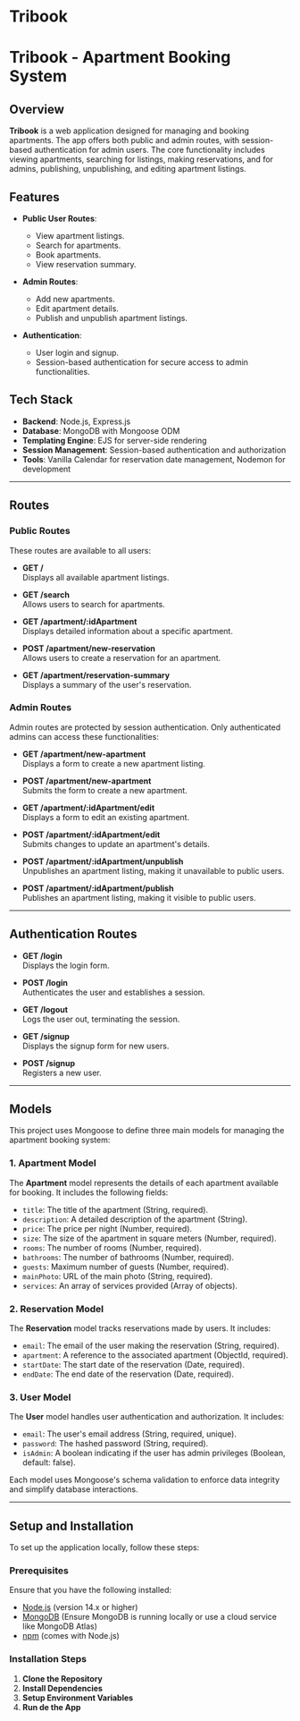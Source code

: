# Tribook
# Tribook - Apartment Booking System

## Overview

**Tribook** is a web application designed for managing and booking apartments. The app offers both public and admin routes, with session-based authentication for admin users. The core functionality includes viewing apartments, searching for listings, making reservations, and for admins, publishing, unpublishing, and editing apartment listings.

## Features

- **Public User Routes**:
  - View apartment listings.
  - Search for apartments.
  - Book apartments.
  - View reservation summary.
  
- **Admin Routes**:
  - Add new apartments.
  - Edit apartment details.
  - Publish and unpublish apartment listings.

- **Authentication**:
  - User login and signup.
  - Session-based authentication for secure access to admin functionalities.

## Tech Stack

- **Backend**: Node.js, Express.js
- **Database**: MongoDB with Mongoose ODM
- **Templating Engine**: EJS for server-side rendering
- **Session Management**: Session-based authentication and authorization
- **Tools**: Vanilla Calendar for reservation date management, Nodemon for development

---

## Routes

### Public Routes

These routes are available to all users:

- **GET /**  
  Displays all available apartment listings.

- **GET /search**  
  Allows users to search for apartments.

- **GET /apartment/:idApartment**  
  Displays detailed information about a specific apartment.

- **POST /apartment/new-reservation**  
  Allows users to create a reservation for an apartment.

- **GET /apartment/reservation-summary**  
  Displays a summary of the user's reservation.

### Admin Routes

Admin routes are protected by session authentication. Only authenticated admins can access these functionalities:

- **GET /apartment/new-apartment**  
  Displays a form to create a new apartment listing.

- **POST /apartment/new-apartment**  
  Submits the form to create a new apartment.

- **GET /apartment/:idApartment/edit**  
  Displays a form to edit an existing apartment.

- **POST /apartment/:idApartment/edit**  
  Submits changes to update an apartment's details.

- **POST /apartment/:idApartment/unpublish**  
  Unpublishes an apartment listing, making it unavailable to public users.

- **POST /apartment/:idApartment/publish**  
  Publishes an apartment listing, making it visible to public users.

---

## Authentication Routes

- **GET /login**  
  Displays the login form.

- **POST /login**  
  Authenticates the user and establishes a session.

- **GET /logout**  
  Logs the user out, terminating the session.

- **GET /signup**  
  Displays the signup form for new users.

- **POST /signup**  
  Registers a new user.

---
## Models

This project uses Mongoose to define three main models for managing the apartment booking system:

### 1. Apartment Model

The **Apartment** model represents the details of each apartment available for booking. It includes the following fields:

- `title`: The title of the apartment (String, required).
- `description`: A detailed description of the apartment (String).
- `price`: The price per night (Number, required).
- `size`: The size of the apartment in square meters (Number, required).
- `rooms`: The number of rooms (Number, required).
- `bathrooms`: The number of bathrooms (Number, required).
- `guests`: Maximum number of guests (Number, required).
- `mainPhoto`: URL of the main photo (String, required).
- `services`: An array of services provided (Array of objects).

### 2. Reservation Model

The **Reservation** model tracks reservations made by users. It includes:

- `email`: The email of the user making the reservation (String, required).
- `apartment`: A reference to the associated apartment (ObjectId, required).
- `startDate`: The start date of the reservation (Date, required).
- `endDate`: The end date of the reservation (Date, required).

### 3. User Model

The **User** model handles user authentication and authorization. It includes:

- `email`: The user's email address (String, required, unique).
- `password`: The hashed password (String, required).
- `isAdmin`: A boolean indicating if the user has admin privileges (Boolean, default: false).

Each model uses Mongoose's schema validation to enforce data integrity and simplify database interactions.

---

## Setup and Installation

To set up the application locally, follow these steps:

### Prerequisites

Ensure that you have the following installed:

- [Node.js](https://nodejs.org/) (version 14.x or higher)
- [MongoDB](https://www.mongodb.com/try/download/community) (Ensure MongoDB is running locally or use a cloud service like MongoDB Atlas)
- [npm](https://www.npmjs.com/) (comes with Node.js)

### Installation Steps

1. **Clone the Repository**
2. **Install Dependencies**
3. **Setup Environment Variables**
4. **Run de the App**
